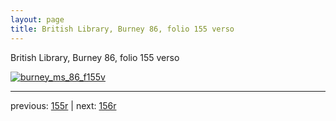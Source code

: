```yaml
---
layout: page
title: British Library, Burney 86, folio 155 verso
---
```


British Library, Burney 86, folio 155 verso

[![burney_ms_86_f155v](http://www.homermultitext.org/iipsrv?IIIF=/project/homer/pyramidal/deepzoom/bl/burney86imgs/v1/burney_ms_86_f155v.tif/full/800,/0/default.jpg)](http://www.homermultitext.org/ict2/?urn=urn:cite2:bl:burney86imgs.v1:burney_ms_86_f155v) 

---

previous:  [155r](../155r/) | next: [156r](../156r/)